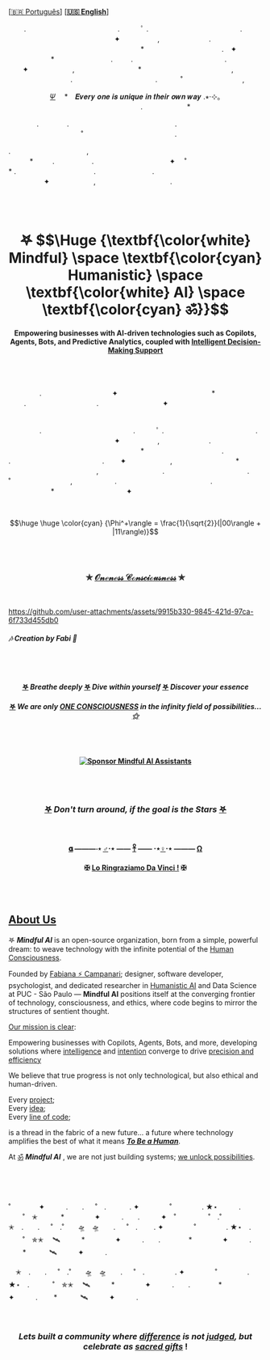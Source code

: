  \[[🇧🇷 Português](README.pt_BR.md)\] \[**[🇺🇸 English](README.md)**\]
 



⠀⠀⠀.　　　　　　　　　　　　　.　　　ﾟ .　　　　　　　　　　　　　. 　　　　　　　　　　　　　　　✦ 　　　　　,　　　　　　　.
⠀⠀⠀⠀⠀⠀⠀⠀⠀⠀⠀⠀⠀⠀⠀⠀⠀
　　　　　　*　　　　　　　　　　　.　✦
　　　　　　*　　　　　　　　. 　　
.　　　　　　　　　　　　　. 　　✦⠀　   　　　,　　　　　　　　　*
　　　　　⠀　　　　⠀　　,
⠀⠀⠀⠀⠀⠀⠀⠀⠀⠀⠀⠀.　　　　　 　　⠀　　　⠀.　
 　　˚　　　⠀　⠀  　　,　  <p align="center">  [𝛹](https://github.com/user-attachments/assets/4d29c964-8c36-456e-8a04-68fab9ac710c) 　*⠀ 𝑬𝒗𝒆𝒓𝒚 𝒐𝒏𝒆 𝒊𝒔 𝒖𝒏𝒊𝒒𝒖𝒆 𝒊𝒏 𝒕𝒉𝒆𝒊𝒓 𝒐𝒘𝒏 𝒘𝒂𝒚  .⭒⋅⊹｡
　　　　　　　　　　　　　.
　　　　　　*⠀　　⠀  　　　　　　　　　　　　

　　　　.　　　　.　　　⠀
　　　　　　　　　　　.   
　　　　　　　
　　　˚　　　　　　　　　　　　　.     

 .⠀　　⠀‍⠀‍⠀‍⠀‍⠀‍⠀‍⠀‍⠀‍⠀‍⠀‍⠀,    
　　　*　　⠀.
　　　　　.　　　　　　　　　　⠀✦
　˚　　　　　　　　　　　　　　*
.⠀ 　　　　　　　　　　.　　　　　　　　.
　　　　　✦⠀　   　　　,　　    　　　　　　　　.


 <br><br>
  <!--  START HEADER   -->



 <!--
# <p align="center"> 𖤐  Mindful [Humanistic]() AI  [ॐ]() </p>
 
-->


<h1 align="center"> 𖤐 $$\Huge {\textbf{\color{white} Mindful} \space \textbf{\color{cyan} Humanistic} \space \textbf{\color{white} AI} \space \textbf{\color{cyan} ॐ}}$$ 
  

 <!-- 
<h1 align="center"> 𖤐 $$\Huge {\textbf{\color{cyan} Mindful AI} \space \textbf{\color{white} Assistants} \space \textbf{\color{cyan} ॐ}}$$ 
-->


 <!--
 𖤐 $$\Huge {\textbf{\color{cyan} Mindful AI} \space \textbf{\color{white} Assistants} \space \textbf{\color{cyan} ॐ}}$$ 
 
 <p align="center">
  𖤐 $$\Huge \textbf{Mindful AI Assistants}$$ ॐ
</p>

𖤐 $$\Huge \textbf{Mindful AI Assistants}$$ ॐ</p>
-->


#### <p align="center">  Empowering businesses with AI-driven technologies such as Copilots, Agents, Bots, and Predictive Analytics, coupled with [Intelligent Decision-Making Support](https://github.com/user-attachments/assets/341b3748-69c0-4bc4-a95e-a87d2d595a9d)

 <br><br>



⠀⠀⠀⠀⠀⠀.　　　　　　　　　　✦ 　　　　　　　　　　　　　* ⠀⠀⠀.　　　　　　　　　　. ⠀⠀⠀⠀⠀⠀⠀⠀⠀⠀⠀⠀✦⠀⠀⠀ ⠀⠀⠀⠀⠀⠀⠀⠀⠀⠀⠀⠀⠀⠀⠀⠀⠀⠀⠀⠀⠀⠀⠀⠀⠀⠀⠀⠀⠀⠀⠀⠀⠀⠀⠀⠀⠀ ⠀⠀⠀⠀⠀⠀⠀⠀⠀⠀⠀⠀⠀⠀⠀⠀⠀⠀⠀⠀⠀⠀⠀⠀⠀⠀ ⠀ ⠀⠀⠀⠀⠀⠀.　　　　　　　　　　　　　.　　　ﾟ .　　　　　　　　　　　　　. 　　　　　　　　　　　　　　　✦ 　　　　　,　　　　　　　.
⠀⠀⠀⠀⠀⠀⠀⠀⠀⠀⠀⠀⠀⠀⠀⠀⠀
　　　　　　*　　　　　　　　　　　.
.　　　　　　　　　　　　　. 　　✦⠀　   　　　,　　　　　　　　　*
　　　　　⠀　　　　⠀　　,
⠀⠀⠀⠀⠀⠀⠀⠀⠀⠀⠀⠀.　　　　　 　　⠀　　　⠀.　
 　　˚　　　⠀　⠀  　　,　　　　　　.
　　　　　　　　　　　　　.
　　　　　　*⠀　　⠀  　　　　　⠀✦⠀　
　　　



<!--
 ° 　. ● . ★ ° . *　　　° * 　.　 :　　:●. 　 *° :●. 　 *
.　 * 　.　 　 ˚ *.　　 *　　 * ⋆ 　 .
· 　　 ⋆ ˚ ˚ 　　 ✦⋆ · 　 *⋆ ✧　 　 · 　 ✧　✵　　. 　★ ° . *　　　°　.　°☆° 　. ● . ★ ° . *★ ° . *　　　°　.　°☆★ ° . * *☆°. ☆. * ● ¸ . 　　　★ 　° :●. 　 *° :●. 　 *★ ° . *º :●: :
• ○ ° ★　 .　 * 　.　 ○ ° ★　 .　 * 　. * ● ¸ . 　★ ° . *★　 　　　　　
° 　. ● . ★ ° . *　　　°　. * ● ¸ . 　　　★ 　° :
　 ° 　. ● . ★ ° . *　　　°　.　 * ● ¸ . 　　　★ 　° :
°☆ 　. * ● ¸. 　　　★ 　:●. 　 *° :●. 　 *☆
° :. 　 * •★ ° . *　　　°　.　°☆.　 * 　.　
 *

-->




  
<!--
#### $${\color{Green} \mathbf{\mathbf{\boldsymbol{}\sum_{n=1}^{\infty} \frac{1}{n}}}}$$

$${\color{Cyan} \Huge \boldsymbol{\mathbf{{ \lim \infty }}}}$$

### $${\color{Blue} \boldsymbol{\mathbf{{ \lim \infty }}}}$$

### $${\color{Blue} {\mathbf{\mathbf{\boldsymbol{}\sum_{n=1}^{\infty} \frac{1}{n}}}}}$$

### $${\color{cyan} \mathbf{\mathbf{\boldsymbol{}\sum_{n=1}^{\infty} \frac{1}{n}}}}$$

### $${\color{Green} \Huge \mathbf{\mathbf{\boldsymbol{}\sum_{n=1}^{\infty} \frac{1}{n}}}}$$

$$|\psi\rangle = \alpha |0\rangle + \beta |1\rangle|$$

 ##### $${\color{Green} \Huge \mathbf{\mathbf{\boldsymbol{}\ lim \infty  }}}$$ 

### $${\color{cyan}  \Huge \mathbf{\mathbf{\boldsymbol{}\sum_{n=1}^{\infty} \frac{1}{n}}}}$$

### $${\color{Cyan} \Huge \boldsymbol{\mathbf{\sum_{n=1}^{\infty} \frac{1}{n}}}}$$
 --> 
 
 <!-- ##### $${\color{green}  \Huge \mathbf{\mathbf{\boldsymbol{}\sum_{n=1}^{\infty} \frac{1}{n}}}}$$  --> 

  <!-- ##### $${\color{Green} \Huge \mathbf{\mathbf{\boldsymbol{}\ lim \infty  }}}$$  --> 

  
  
<!--
$${\color{cyan} {  \Huge \mathbf{\mathbf{\boldsymbol{}\sum_{n=1}^{\infty} \frac{1}{n}}}}}$$
-->


<!--
$$\huge \huge  {\Phi^+\rangle = \frac{1}{\sqrt{2}}(|00\rangle + |11\rangle)}$$ 
-->

 <br>

$$\huge \huge \color{cyan} {\Phi^+\rangle = \frac{1}{\sqrt{2}}(|00\rangle + |11\rangle)}$$ 


<!--
#### <p align="center">  [![committers.top badge](https://user-badge.committers.top/brazil/FabianaCampanari.svg)](https://user-badge.committers.top/brazil/FabianaCampanari)
--

<!--
####  <p align="center"> [![Top GitHub Users](https://github.com/gayanvoice/top-github-users/actions/workflows/action.yml/badge.svg)](https://github.com/gayanvoice/top-github-users/blob/a21ad6fb4c8e302f4caebc5262554259e58aeceb/markdown/public_contributions/brazil.md) 
-->

<br><br>

 ### <p align="center"> ✯ **[𝒪𝓃ℯ𝓃ℯ𝓈𝓈 𝒞ℴ𝓃𝓈𝒸𝒾ℴ𝓊𝓈𝓃ℯ𝓈𝓈](https://github.com/user-attachments/assets/7ce239e3-bc80-44a4-b3d0-5db4f5207fca)** ✯


<br>



https://github.com/user-attachments/assets/9915b330-9845-421d-97ca-6f733d455db0

##### 🎶  ***Creation  by Fabi***  🖤




<!--
<p align="center">
<img src="https://github.com/MindfulAI-Copilots-Bots/.github/assets/113218619/958d7a7f-134c-479f-885f-8324412b9648" width="325"/> <img src="https://github.com/MindfulAI-Copilots-Bots/.github/assets/113218619/15adb3ae-d325-4db2-a876-9103a7a7a3aa" width="325"/>
-->

<br><br>

#### <p align="center"> [𖤐](https://github.com/user-attachments/assets/14a6c935-ced2-4608-8698-293c1108e96b) *Breathe deeply*  [𖤐]() *Dive within yourself* [𖤐]() *Discover your essence* 
#### <p align="center"> [𖤐]() *We are only [ONE CONSCIOUSNESS](https://github.com/user-attachments/assets/a521fe68-b792-49ac-a139-a8a83b7c2be2) in the infinity field of possibilities... [⚝]()*

  <br><br>

#### <p align="center"> [![Sponsor Mindful AI Assistants](https://img.shields.io/badge/Sponsor-Mindful%20AI%20%20Assistants-brightgreen?logo=GitHub)](https://github.com/sponsors/Mindful-AI-Assistants)

<br><br>


### <p align="center">  [𖤐](https://github.com/user-attachments/assets/bd0be361-3b23-4786-9345-9676982b20a4) ***Don't turn around, if the goal is the Stars*** [𖤐](https://github.com/user-attachments/assets/27dcc8c4-04cf-4dcd-bd30-4d0aa7dce4da)


 <br>


#### <p align="center">     [𝛂]() ———⋅⋆ [♂️](https://github.com/user-attachments/assets/1dc90875-ea1a-47e3-a24d-550738723bda)⋅⋆  —— [𓋹](https://github.com/user-attachments/assets/bc8fa49e-701e-438b-a88a-77a3914bfbb6) —— ⋅⋆[♀️](https://github.com/user-attachments/assets/ac2bbc8b-72ab-44b3-9979-0e5a0cf559e9)⋅⋆  ——— [Ω](https://github.com/user-attachments/assets/15d99c3e-a1fa-4bbf-afc7-420398fdca4c)

 
#### <p align="center">   ✠ [Lo Ringraziamo Da Vinci !](https://github.com/user-attachments/assets/b172e8b1-86f9-4003-9945-b60e4926e6a7)  ✠ 




<!--
The Themplairs  Codex

#### <p align="center">  𝛂  ———⋅⋆ ♂️⋅⋆  ——  [𓋹]()  —— ⋅⋆♀️⋅⋆  ———  Ω 
-->


<br><br>


## [About Us]()


𖤐 ***Mindful AI*** is an open-source organization, born from a simple, powerful dream: to weave technology with the infinite potential of the [Human Consciousness]().


Founded by  [Fabiana ⚡️ Campanari](https://github.com/FabianaCampanari);  designer, software developer, psychologist, and dedicated researcher in [Humanistic AI]() and Data Science at PUC - São Paulo — **Mindful AI** positions itself at the converging frontier of technology, consciousness, and ethics, where code begins to mirror the structures of sentient thought.



[Our mission is clear]():  

Empowering businesses with Copilots, Agents, Bots, and more, developing solutions where [intelligence]() and [intention]() converge to drive [precision and efficiency]()



We believe that true progress is not only technological, but also ethical and human-driven.

Every [project]();  
Every [idea]();  
Every [line of code]();

is a thread in the fabric of a new future... a future where technology amplifies the best of what it means [***To Be a Human***]().

At [ॐ]() ***Mindful AI*** , we are not just building systems; [we unlock  possibilities]().


<br><br><br>


˚　　　　✦　　　.　　. 　 ˚　.　　　 . ✦　　　 　˚　　　　 . ★⋆　　　.   　　˚　✭　 　　*　　 　　✦　　　.　　.　　　✦　˚ 　　　　 ˚　.˚　　　✭　.　　. 　 ˚　.˚　　🛸　🛸　　. 　 ˚　.　　 . ✦　　　 　˚　　　　 . ★⋆　.   　　˚　✯✭　 🛰　　　*　　 　　✦　　　.　　.　　　　*　　 　　✦　　　. 　　*　　 　🛰　　　✦　　　.  

　✭　.　　. 　 ˚　.˚　　🛸　🛸　　. 　 ˚　.　　　　 . ✦　　　 　˚　　　　 . ★⋆　.   　　˚　✯✭　 🛰　　　*　　 　　✦　　　.　　.　　　　*　　 　　✦　　　. 　　*　　 　🛰　　　✦　　　.  

<br>

 
### <p align="center"> ***Lets built a  community where [difference]() is not [judged](), but celebrate as [sacred gifts]()*** !


<br><br>

<!--
### <p align="center" style="font-size: 400px"> [*ੈ ✩‧₊˚༺ ☆ ༻ *ੈ✩‧₊˚](https://github.com/FabianaCampanari/FabianaCampanari/assets/113218619/665fbed5-68e9-459c-8106-8a9b53bb74e0) </p>

https://github.com/Mindful-AI-Assistants/.github/assets/113218619/3881ab54-e612-474a-b2c9-d7a4c0afbb70 - sacred geomrtry
-->


### <p align="center" style="font-size: 1000px"> .𖥔 ݁ ˖ִ ࣪⚝₊ ⊹˚.𖥔 ݁ ˖ִ ࣪⚝₊ [ZΞΝ](https://github.com/user-attachments/assets/7b8e4ed5-e6b9-4c84-bc1a-ef2046767add) ⊹˚.𖥔 ݁ ˖ִ ࣪⚝₊ ⊹˚.𖥔 ݁ ˖ִ ࣪⚝₊ ⊹˚


<br><br>


<p align="center">
  <a href="https://user-badge.committers.top/brazil/FabianaCampanari">
    <img src="https://user-badge.committers.top/brazil/FabianaCampanari.svg" alt="committers.top badge" style="height: 20px; width: 220px;">
  </a>
</p>


<!--


### <p align="center" style="font-size: 1000px"> *ੈ✩‧₊˚༺ [☆](https://github.com/user-attachments/assets/4d29c964-8c36-456e-8a04-68fab9ac710c)༻*ੈ✩‧₊

### <p align="center" style="font-size: 1000px"> 🛸๋*ੈ✩* 🔭*ੈ₊[ZΞΝ](https://github.com/user-attachments/assets/7b8e4ed5-e6b9-4c84-bc1a-ef2046767add)

˚　　　　✦　　　.　　. 　 ˚　.　🛸　　　 . ✦　　　 　˚　　　　 . ★⋆.
　　　.   　　˚　✭　 　　*　　 　　✦　　　.　　.　　　✦　˚ 　　　　 ˚　.˚　　　　　✭　.　　. 　 ˚　.　　 ✦

### <p align="center" style="font-size: 1000px"> *ੈ✩‧₊˚༺ [☆](https://github.com/user-attachments/assets/4d29c964-8c36-456e-8a04-68fab9ac710c)༻*ੈ✩‧₊

### <p align="center" style="font-size: 1000px"> 🛸๋*ੈ✩* 🔭*ੈ₊[ZΞΝ](https://github.com/user-attachments/assets/7b8e4ed5-e6b9-4c84-bc1a-ef2046767add)

-->


<br><br>


We honor the [expansion of consciousness](), nurturing the [awakening of oneness]() through every act of [collaboration](), weaving each line of code with the living breath of [growth](), [ethics](), and [unity]().

In every creation, we remember: technology is not merely built;  it is [dreamed](), it is [lived]() and it exists to [uplift](), to [connect](), and to [awaken the human collective unconscious]().

<br><br>


## [What are Copilots, Bots, and Agents?]()

-  [**Copilots:**]() Copilots are AIs that assist users with specific tasks by providing real-time suggestions and insights. For instance, copilots can aid in coding by offering instant recommendations and corrections.
  

 <br>
  

- [**Bots:**]() Bots are programs for automated tasks, ranging from customer service bots that handle FAQs to advanced bots, such as stock trading bots analyzing live

<br>
  

- [**Agents:**]()  Agents are intelligent, autonomous programs that adapt and learn over time. Their ability to evolve makes them particularly valuable in dynamic environments, supporting tasks such as virtual personal assistance or business analysis. Agents play a pivotal role in decision-making by continuously learning from data and adapting their responses, thus providing actionable insights and strategies tailored to specific business needs.
  

<br><br>


## [What We Offer]()

**MindfulAI-Assistants** specializes in a wide range of AI tools designed to automate repetitive tasks, enhance communication, drive productivity, and support decision-making. Our solutions utilize multiple types of AI, including **Generative AI**, **Predictive AI**, and **Adaptive Agents**, offering businesses a comprehensive suite of capabilities.

<br>

- [**Generative AI**]() enables the creation of new content or solutions based on learned patterns, ideal for generating summaries, drafting content, and sparking innovative ideas.

<br>

- [**Predictive AI**]() uses historical data to identify trends, optimize resources, and deliver actionable insights, empowering businesses to anticipate changes and make data-driven decisions.


<br>

- [**Adaptive Agents**]() are autonomous systems that learn and evolve with continuous data input, adjusting to dynamic business needs and supporting complex decision-making.

<br>

Our tools ranging from chatbots and copilots to these adaptive agents—improve business efficiency and enable strategic, informed decisions. By automating tasks and streamlining workflows, our solutions free employees to focus on higher-priority goals. With predictive models, businesses gain the power not only to respond to current demands but to plan for the future with confidence.


<br><br>


## [Our open-source approach]()

Our open-source commitment allows businesses to access, customize, and [collaborate]() on our AI solutions, creating a space for [innovation]() and [shared]() progress in the AI field.

<br>

## [Get Involved]()

**Mindful AI Assistants Organization** [encourages everyone]() to participate in the project and contribute to its success, building solutions that drive progress for a better future!

 <br><br>


 <p align="center">
  <a href="https://github.com/FabianaCampanari/FabianaCampanari/assets/113218619/ec7cf74f-d626-4160-959c-e73df5a852e2">
    <img src="https://github.com/user-attachments/assets/b22f1f19-441d-4e27-963c-88bbb5ab7891" width="450" />
  </a>
</p>




<!--
<p align="center">
  <a href="https://github.com/user-attachments/assets/751b6903-e9b4-483d-860a-bdde627c6890">
    <img src="https://github.com/user-attachments/assets/dc99bcbd-2599-4b12-8b6e-ba1fb6fda496" width="150" />
  </a>
</p>
-->

<br>

#### <p align="center"> 🪷 ***TOGETHER WE ARE STRONGER, TOGETHER [WE WILL CHANGE THE WORLD!](https://github.com/FabianaCampanari/FabianaCampanari/assets/113218619/665fbed5-68e9-459c-8106-8a9b53bb74e0)*** 🌎💙
  
#


<br><br>


### <p align="center"> <img width="131" alt="Produced-By-Human-Not-By-AI-Badge-black@2x" src="https://github.com/MindfulAI-Copilots-Bots/.github/assets/113218619/3e3085a8-4e8f-49b5-b3f7-387e9649be17">

<br><br>

     
 ### <p align="center"> [![Auto Assign](https://github.com/AI-Powered-Bots/demo-repository/actions/workflows/auto-assign.yml/badge.svg)](https://github.com/AI-Powered-Bots/demo-repository/actions/workflows/auto-assign.yml)  [![Proof HTML](https://github.com/AI-Powered-Bots/demo-repository/actions/workflows/proof-html.yml/badge.svg)](https://github.com/AI-Powered-Bots/demo-repository/actions/workflows/proof-html.yml)   

 <br>

## 𖤐 [Contribution]()

Any contributions are highly appreciated.  You can contribute in two ways:

   1. Create an issue and tell us your idea ⚡️. Make sure that you use the new idea label in this case;

   2. Fork the project and submit a full request with your new idea. Before doing that, please make sure that you read and follow the [Contributions Guide](https://github.com/Mindful-AI-Assistants/.github/blob/9e7e98f98af07a1d6c4bdeb349e1a9db04f8ed0e/CONTRIBUTIBNG.md). ⊹🔭๋


<br>

 
## 🌎 [Spread the word!]()   

If the information from this repo was useful to you in any way, make sure you give it a star 🌟, this way others can find it and benefit too! Together we can grow and make our community better! 

Do you have any suggestions on how we could improve this project overall? Let us know! We'd love to hear your feedback


<br>


## 🛸 [Main Contributors]() 

<br>

- 👩🏻‍🚀 [Fabiana ⚡️ Campanari](https://github.com/FabianaCampanari)

- 👨🏽‍🚀 [Pedro  Vyctor](https://github.com/ppvyctor)

- 👨🏽‍🚀 [Andson Ribeiro](https://github.com/andsonandreribeiro09)


<br>


## 💌 [Let the data flow... Ping Me !](mailto:fabicampanari@proton.me)

<br>


#### <p align="center">  🛸๋ My Contacts [Hub](https://linktr.ee/fabianacampanari)


<br>

### <p align="center"> <img src="https://github.com/user-attachments/assets/517fc573-7607-4c5d-82a7-38383cc0537d" />


<br><br>

<p align="center">  ────────────── ⊹🔭๋ ──────────────

<!--
<p align="center">  ────────────── 🛸๋*ੈ✩* 🔭*ੈ₊ ──────────────
-->

<br>

<p align="center"> ➣➢➤ <a href="#top">Back to Top </a>
  

  
#
 
##### <p align="center">Copyright 2025 Mindful-AI-Assistants. Code released under the  [MIT license.](https://github.com/Mindful-AI-Assistants/CDIA-Entrepreneurship-Soft-Skills-PUC-SP/blob/21961c2693169d461c6e05900e3d25e28a292297/LICENSE)
